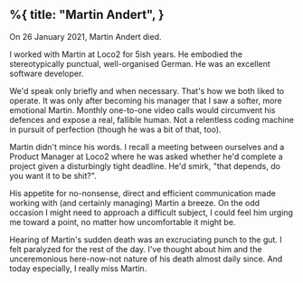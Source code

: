 %{
  title: "Martin Andert",
}
---

On 26 January 2021, Martin Andert died.

I worked with Martin at Loco2 for 5ish years. He embodied the stereotypically
punctual, well-organised German. He was an excellent software developer.

We'd speak only briefly and when necessary. That's how we both liked to operate.
It was only after becoming his manager that I saw a softer, more emotional Martin.
Monthly one-to-one video calls would circumvent his defences and expose a real,
fallible human. Not a relentless coding machine in pursuit of perfection (though
he was a bit of that, too).

Martin didn't mince his words. I recall a meeting between ourselves and a
Product Manager at Loco2 where he was asked whether he'd complete a project
given a disturbingly tight deadline. He'd smirk, "that depends, do you want
it to be shit?".

His appetite for no-nonsense, direct and efficient communication made working
with (and certainly managing) Martin a breeze. On the odd occasion I might
need to approach a difficult subject, I could feel him urging me toward a point,
no matter how uncomfortable it might be.

Hearing of Martin's sudden death was an excruciating punch to the gut. I felt
paralyzed for the rest of the day. I've thought about him and the unceremonious
here-now-not nature of his death almost daily since. And today especially, I
really miss Martin.
